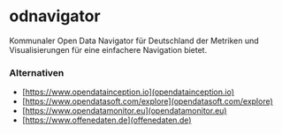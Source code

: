 # odnavigator
Kommunaler Open Data Navigator für Deutschland der Metriken und Visualisierungen für eine einfachere Navigation bietet.

### Alternativen
- [https://www.opendatainception.io](opendatainception.io)
- [https://www.opendatasoft.com/explore](opendatasoft.com/explore)
- [https://www.opendatamonitor.eu](opendatamonitor.eu)
- [https://www.offenedaten.de](offenedaten.de)

